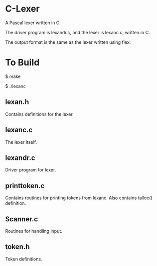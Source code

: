# C-Lexer

A Pascal lexer written in C.

The driver program is lexandr.c, and the lexer is lexanc.c, written in C.

The output format is the same as the lexer written using flex.

# To Build

$ make

$ ./lexanc

## lexan.h

Contains definitions for the lexer.

## lexanc.c

The lexer itself.

## lexandr.c

Driver program for lexer.

## printtoken.c

Contains routines for printing tokens from lexanc. Also contains talloc() definition.

## Scanner.c

Routines for handling input.

## token.h

Token definitions.